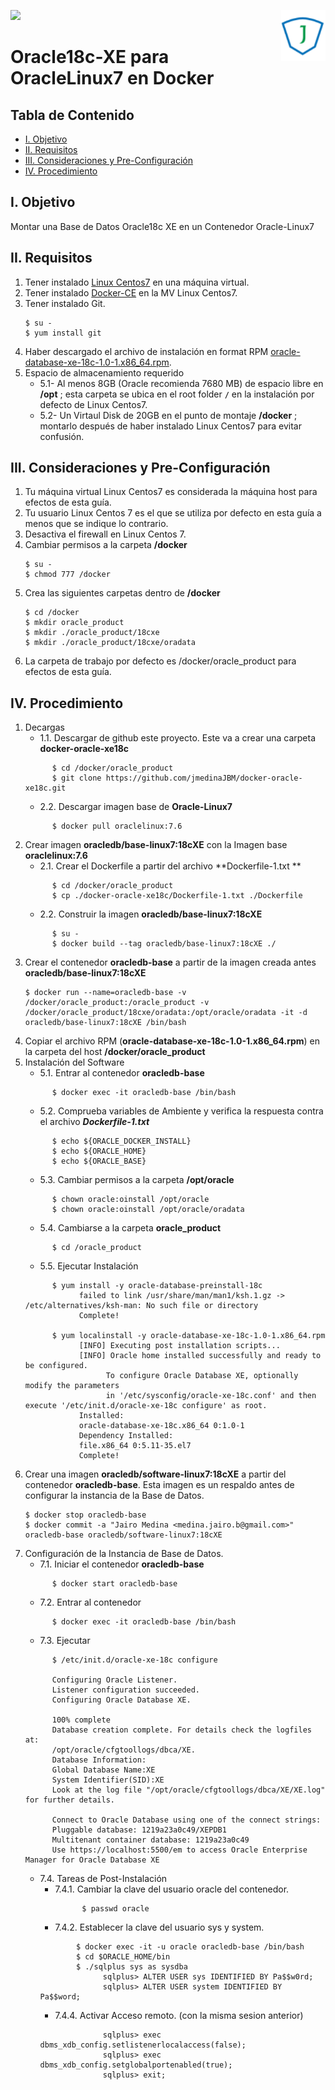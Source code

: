 [![][license img]][license]
<img src="images/Logo_v4.png" align="right" />

# Oracle18c-XE para OracleLinux7 en Docker

## Tabla de Contenido
- [I. Objetivo](#i-objetivo)
- [II. Requisitos](#ii-requisitos)
- [III. Consideraciones y Pre-Configuración](#iii-consideraciones-y-pre-configuración)
- [IV. Procedimiento](#iv-procedimiento)


## I. Objetivo
Montar una Base de Datos Oracle18c XE en un Contenedor Oracle-Linux7

## II. Requisitos
1. Tener instalado [Linux Centos7][centos7] en una máquina virtual.
2. Tener instalado [Docker-CE][docker] en la MV Linux Centos7.
3. Tener instalado Git.
      ```
      $ su -
      $ yum install git
      ```
  4. Haber descargado el archivo de instalación en format RPM [oracle-database-xe-18c-1.0-1.x86_64.rpm][oracle].
  5. Espacio de almacenamiento requerido
      - 5.1- Al menos 8GB (Oracle recomienda 7680 MB) de espacio libre en **/opt** ; esta carpeta se ubica en el root folder **`/`** en la instalación    por defecto de Linux Centos7.
      - 5.2- Un Virtaul Disk de 20GB en el punto de montaje **/docker** ; montarlo después de haber instalado Linux Centos7 para evitar confusión.

## III. Consideraciones y Pre-Configuración
1. Tu máquina virtual Linux Centos7 es considerada la máquina host para efectos de esta guía.
2. Tu usuario Linux Centos 7 es el que se utiliza por defecto en esta guía a menos que se indique lo contrario.
3. Desactiva el firewall en Linux Centos 7.
4. Cambiar permisos a la carpeta **/docker**
      ```
      $ su -
      $ chmod 777 /docker
      ```
5. Crea las siguientes carpetas dentro de **/docker**
      ```
      $ cd /docker
      $ mkdir oracle_product
      $ mkdir ./oracle_product/18cxe
      $ mkdir ./oracle_product/18cxe/oradata
      ```
6. La carpeta de trabajo por defecto es /docker/oracle_product para efectos de esta guía.

## IV. Procedimiento
1. Decargas
      - 1.1. Descargar de github este proyecto. Este va a crear una carpeta **docker-oracle-xe18c**
      ```
            $ cd /docker/oracle_product
            $ git clone https://github.com/jmedinaJBM/docker-oracle-xe18c.git
      ```
      - 2.2. Descargar imagen base de **Oracle-Linux7**
      ```
            $ docker pull oraclelinux:7.6
      ```
2. Crear imagen **oracledb/base-linux7:18cXE** con la Imagen base **oraclelinux:7.6**
      - 2.1. Crear el Dockerfile a partir del archivo **Dockerfile-1.txt **
      ```
            $ cd /docker/oracle_product
            $ cp ./docker-oracle-xe18c/Dockerfile-1.txt ./Dockerfile
      ```
      - 2.2. Construir la imagen **oracledb/base-linux7:18cXE**
      ```
            $ su -
            $ docker build --tag oracledb/base-linux7:18cXE ./
      ```
3. Crear el contenedor **oracledb-base** a partir de la imagen creada antes **oracledb/base-linux7:18cXE**
      ```
      $ docker run --name=oracledb-base -v /docker/oracle_product:/oracle_product -v /docker/oracle_product/18cxe/oradata:/opt/oracle/oradata -it -d oracledb/base-linux7:18cXE /bin/bash
      ```
4. Copiar el archivo RPM (**oracle-database-xe-18c-1.0-1.x86_64.rpm**) en la carpeta del host **/docker/oracle_product**
5. Instalación del Software
      - 5.1. Entrar al contenedor **oracledb-base**
      ```
            $ docker exec -it oracledb-base /bin/bash
      ```
      - 5.2. Comprueba variables de Ambiente y verifica la respuesta contra el archivo ***Dockerfile-1.txt***
      ```
            $ echo ${ORACLE_DOCKER_INSTALL}
            $ echo ${ORACLE_HOME}
            $ echo ${ORACLE_BASE}
      ```
      - 5.3. Cambiar permisos a la carpeta **/opt/oracle**
      ```
            $ chown oracle:oinstall /opt/oracle
            $ chown oracle:oinstall /opt/oracle/oradata
      ```
      - 5.4. Cambiarse a la carpeta **oracle_product**
      ```
            $ cd /oracle_product
      ```
      - 5.5. Ejecutar Instalación
      ```
            $ yum install -y oracle-database-preinstall-18c
                  failed to link /usr/share/man/man1/ksh.1.gz -> /etc/alternatives/ksh-man: No such file or directory
                  Complete!
            
            $ yum localinstall -y oracle-database-xe-18c-1.0-1.x86_64.rpm
                  [INFO] Executing post installation scripts...
                  [INFO] Oracle home installed successfully and ready to be configured.
                        To configure Oracle Database XE, optionally modify the parameters 
                        in '/etc/sysconfig/oracle-xe-18c.conf' and then execute '/etc/init.d/oracle-xe-18c configure' as root.
                  Installed:
                  oracle-database-xe-18c.x86_64 0:1.0-1 
                  Dependency Installed:
                  file.x86_64 0:5.11-35.el7
                  Complete!
      ```
6. Crear una imagen **oracledb/software-linux7:18cXE** a partir del contenedor **oracledb-base**. Esta imagen es un respaldo antes de configurar la instancia de la Base de Datos.
      ```
      $ docker stop oracledb-base
      $ docker commit -a "Jairo Medina <medina.jairo.b@gmail.com>" oracledb-base oracledb/software-linux7:18cXE
      ```
7. Configuración de la Instancia de Base de Datos.
      - 7.1. Iniciar el contenedor **oracledb-base**
      ```
            $ docker start oracledb-base
      ```
      - 7.2. Entrar al contenedor
      ```
            $ docker exec -it oracledb-base /bin/bash
      ```
      - 7.3. Ejecutar
      ```
            $ /etc/init.d/oracle-xe-18c configure
            
            Configuring Oracle Listener.
            Listener configuration succeeded.
            Configuring Oracle Database XE.
            
            100% complete
            Database creation complete. For details check the logfiles at:
            /opt/oracle/cfgtoollogs/dbca/XE.
            Database Information:
            Global Database Name:XE
            System Identifier(SID):XE
            Look at the log file "/opt/oracle/cfgtoollogs/dbca/XE/XE.log" for further details.
            
            Connect to Oracle Database using one of the connect strings:
            Pluggable database: 1219a23a0c49/XEPDB1
            Multitenant container database: 1219a23a0c49
            Use https://localhost:5500/em to access Oracle Enterprise Manager for Oracle Database XE
      ```
      - 7.4. Tareas de Post-Instalación
          * 7.4.1. Cambiar la clave del usuario oracle del contenedor.
            ```
                  $ passwd oracle
            ```
          * 7.4.2. Establecer la clave del usuario sys y system.
          ```
                  $ docker exec -it -u oracle oracledb-base /bin/bash
                  $ cd $ORACLE_HOME/bin
                  $ ./sqlplus sys as sysdba
                        sqlplus> ALTER USER sys IDENTIFIED BY Pa$$w0rd;
                        sqlplus> ALTER USER system IDENTIFIED BY Pa$$word;
          ```
          * 7.4.4. Activar Acceso remoto. (con la misma sesion anterior)
          ```
                        sqlplus> exec dbms_xdb_config.setlistenerlocalaccess(false);
                        sqlplus> exec dbms_xdb_config.setglobalportenabled(true);
                        sqlplus> exit;
          ```

[license img]:https://img.shields.io/badge/License-MIT-green.svg
[license]:https://github.com/jmedinaJBM/docker-oracle-xe18c/images/LICENSE
[centos7]:https://www.centos.org/download
[docker]:https://docs.docker.com/install/linux/docker-ce/centos
[oracle]:https://www.oracle.com/technetwork/database/database-technologies/express-edition/downloads/index.html
